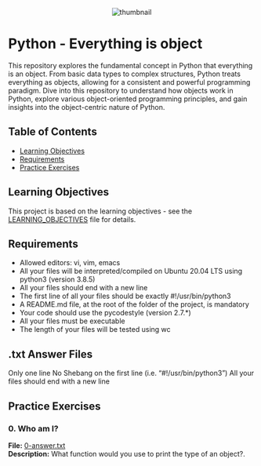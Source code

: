 <p align="center">
<img src="https://s3.eu-west-3.amazonaws.com/hbtn.intranet.project.files/holbertonschool-higher-level_programming+/252/r_208403_QPSN8.jpg" alt="thumbnail">
</p>

# Python - Everything is object

This repository explores the fundamental concept in Python that everything is an object. From basic data types to complex structures, Python treats everything as objects, allowing for a consistent and powerful programming paradigm. Dive into this repository to understand how objects work in Python, explore various object-oriented programming principles, and gain insights into the object-centric nature of Python.

## Table of Contents
- [Learning Objectives](#learning-objectives)
- [Requirements](#requirements)
- [Practice Exercises](#practice-exercises)
## Learning Objectives

This project is based on the learning objectives - see the [LEARNING_OBJECTIVES](https://github.com/Goaty-yagi/holbertonschool-higher_level_programming/blob/main/python-more_classes/LEANING_OBJECTIVES.md) file for details.

## Requirements
- Allowed editors: vi, vim, emacs
- All your files will be interpreted/compiled on Ubuntu 20.04 LTS using python3 (version 3.8.5)
- All your files should end with a new line
- The first line of all your files should be exactly #!/usr/bin/python3
- A README.md file, at the root of the folder of the project, is mandatory
- Your code should use the pycodestyle (version 2.7.*)
- All your files must be executable
- The length of your files will be tested using wc
## .txt Answer Files
Only one line
No Shebang on the first line (i.e. “#!/usr/bin/python3”)
All your files should end with a new line

## Practice Exercises

### 0. Who am I?

**File:** [0-answer.txt](https://github.com/Goaty-yagi/holbertonschool-higher_level_programming/blob/main/python-everything_is_object/0-answer.txt)<br>
**Description:** What function would you use to print the type of an object?.<br>


